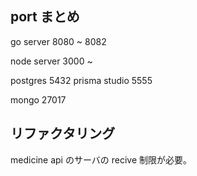## port まとめ

go server 8080 ~ 8082

node server 3000 ~

postgres 5432
prisma studio 5555

mongo 27017

## リファクタリング

medicine api のサーバの recive 制限が必要。

